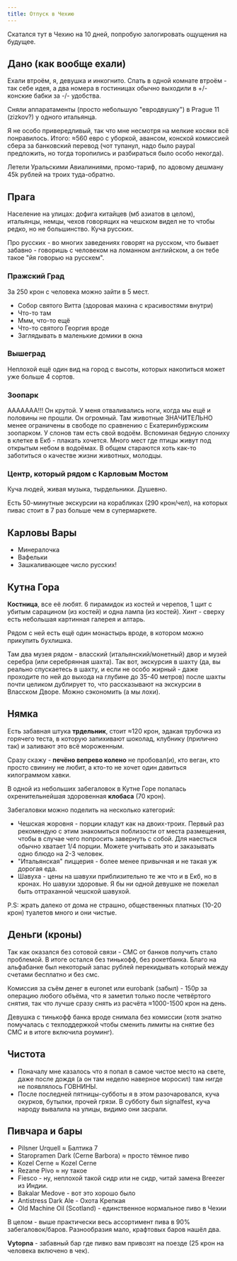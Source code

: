 ```yaml
---
title: Отпуск в Чехию
---
```


Скатался тут в Чехию на 10 дней, попробую залогировать ощущения на будущее.

## Дано (как вообще ехали)

Ехали втроём, я, девушка и инкогнито. Спать в одной комнате втроём - так себе идея, а два номера в гостиницах обычно выходили в +/- конские бабки за -/- удобства.

Сняли аппаратаменты (просто небольшую "евродвушку") в Prague 11 (zizkov?) у одного итальянца.

Я не особо привередливый, так что мне несмотря на мелкие косяки всё понравилось. Итого: ≈560 евро с уборкой, авансом, конской комиссией сбера за банковский перевод (чот тупанул, надо было paypal предложить, но тогда торопились и разбираться было особо некогда).

Летели Уральскими Авиалиниями, промо-тариф, по адовому дешману 45k рублей на троих туда-обратно.

## Прага

Население на улицах: дофига китайцев (мб азиатов в целом), итальянцы, немцы, чехов говорящих на чешском видел не то чтобы редко, но не большинство. Куча русских.

Про русских - во многих заведениях говорят на русском, что бывает забавно - говоришь с человеком на ломанном английском, а он тебе такое "йя говорью на русскем".

### Пражский Град

За 250 крон с человека можно зайти в 5 мест.

- Собор святого Витта (здоровая махина с красивостями внутри)
- Что-то там
- Ммм, что-то ещё
- Что-то святого Георгия вроде
- Заглядывать в маленькие домики в окна

### Вышеград

Неплохой ещё один вид на город с высоты, которых накопиться может уже больше 4 сортов.

### Зоопарк

ААААААА!!! Он крутой. У меня отваливались ноги, когда мы ещё и половины не прошли. Он огромный. Там животные ЗНАЧИТЕЛЬНО менее ограничены в свободе по сравнению с Екатеринбуржским зоопарком. У слонов там есть свой водоём. Вспоминая бедную слониху в клетке в Екб - плакать хочется. Много мест где птицы живут под открытым небом в водоёмах. В общем стараются хоть как-то заботиться о качестве жизни животных, молодцы.

### Центр, который рядом с Карловым Мостом

Куча людей, живая музыка, тырдельники. Душевно.

Есть 50-минутные экскурсии на корабликах (290 крон/чел), на которых пивас стоит в 7 раз больше чем в супермаркете.

## Карловы Вары

- Минералочка
- Вафельки
- Зашкаливающее число русских!

## Кутна Гора

**Костница**, все её любят. 6 пирамидок из костей и черепов, 1 щит с убитым сарацином (из костей) и одна лампа (из костей). Хинт - сверху есть небольшая картинная галерея и алтарь.

Рядом с ней есть ещё один монастырь вроде, в котором можно прикупить бухлишка.

Там два музея рядом - власский (итальянский/монетный) двор и музей серебра (или серебрянная шахта). Так вот, экскурсия в шахту (да, вы реально спускаетесь в шахту, и если не особо жирный - даже проходите по ней до выхода на глубине до 35-40 метров) после шахты почти целиком дублирует то, что рассказывают на экскурсии в Власском Дворе. Можно сэкономить (а мы лохи).

## Нямка

Есть забавная штука **трдельник**, стоит ≈120 крон, эдакая трубочка из горячего теста, в которую запихивают шоколад, клубнику (прилично так) и заливают это всё мороженным.

Сразу скажу - **печёно вепрево колено** не пробовал(и), кто веган, кто просто свинину не любит, а кто-то не хочет один давиться килограммом хавки.

В одной из небольших забегаловок в Кутне Горе попалась охренительнейшая здоровенная **клобаса** (70 крон).

Забегаловки можно поделить на несколько категорий:

- Чешская жоровня - порции кладут как на двоих-троих. Первый раз рекомендую с этим знакомиться поблизости от места размещения, чтобы в случае чего попросить завернуть с собой. Для наесться обычно хватает 1/4 порции. Можете учитывать это и заказывать одно блюдо на 2-3 человек.
- "Итальянская" пиццерия - более менее привычная и не такая уж дорогая еда.
- Шавуха - цены на шавухи приблизительно те же что и в Екб, но в кронах. Но шавухи здоровые. Я бы ни одной девушке не пожелал быть оттраханной чешской шавухой.

P.S: жрать далеко от дома не страшно, общественных платных (10-20 крон) туалетов много и они чистые.

## Деньги (кроны)

Так как оказался без сотовой связи - СМС от банков получить стало проблемой. В итоге остался без тинькофф, без рокетбанка. Благо на альфабанке был некоторый запас рублей перекидывать который между счетами бесплатно и без смс.

Комиссия за съём денег в euronet или eurobank (забыл) - 150р за операцию любого объёма, что я заметил только после четвёртого снятия, так что лучше сразу снять из расчёта ≈1000-1500 крон на день.

Девушка с тинькофф банка вроде снимала без комиссии (хотя знатно помучалась с техподдержкой чтобы сменить лимиты на снятие без СМС и в итоге включила роуминг).

## Чистота

- Поначалу мне казалось что я попал в самое чистое место на свете, даже после дождя (а он там неделю наверное моросил) там нигде не появлялось ГОВНИНЫ.
- После последней пятницы-субботы я в этом разочаровался, куча окурков, бутылки, прочей грязи. В субботу был signalfest, куча народу вывалила на улицы, видимо они засрали.

## Пивчара и бары

- Pilsner Urquell ≈ Балтика 7
- Staropramen Dark (Cerne Barbora) ≈ просто тёмное пиво
- Kozel Cerne ≈ Kozel Cerne
- Rezane Pivo ≈ ну такое
- Fiesco - ну, неплохой такой сидр или не сидр, читай замена Breezer из Индии.
- Bakalar Medove - вот это хорошо было
- Antistress Dark Ale - Охота Крепкая
- Old Machine Oil (Scotland) - единственное нормальное пиво в Чехии

В целом - выше практически весь ассортимент пива в 90% забегаловок/баров. Разнообразия мало, крафтовых баров нашёл два.

**Vytopna** - забавный бар где пивко вам привозят на поезде (25 крон на человека включено в чек).
